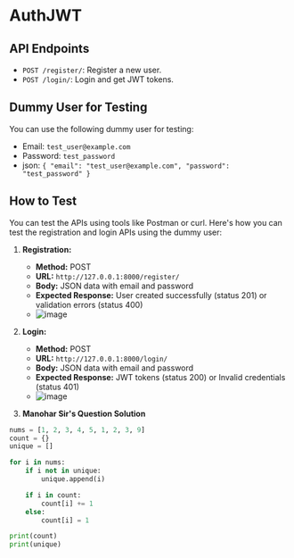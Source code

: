 # AuthJWT

## API Endpoints

- `POST /register/`: Register a new user.
- `POST /login/`: Login and get JWT tokens.

## Dummy User for Testing

You can use the following dummy user for testing:

- Email: `test_user@example.com`
- Password: `test_password`
- json: `{
    "email": "test_user@example.com",
    "password": "test_password"
}`

## How to Test

You can test the APIs using tools like Postman or curl. Here's how you can test the registration and login APIs using the dummy user:

1. **Registration:**
   - **Method:** POST
   - **URL:** `http://127.0.0.1:8000/register/`
   - **Body:** JSON data with email and password
   - **Expected Response:** User created successfully (status 201) or validation errors (status 400)
   - ![image](https://github.com/akanshabaishwade/AuthJWT/assets/85228361/df8f0a74-dc71-4b7c-a4e6-77a780221a38)


2. **Login:**
   - **Method:** POST
   - **URL:** `http://127.0.0.1:8000/login/`
   - **Body:** JSON data with email and password
   - **Expected Response:** JWT tokens (status 200) or Invalid credentials (status 401)
   - ![image](https://github.com/akanshabaishwade/AuthJWT/assets/85228361/fa561aba-b817-4a7b-a304-0e8756dc7706)
  
3. **Manohar Sir's Question Solution**
```python
nums = [1, 2, 3, 4, 5, 1, 2, 3, 9]
count = {}
unique = []

for i in nums:
    if i not in unique:
        unique.append(i)

    if i in count:
        count[i] += 1
    else:
        count[i] = 1

print(count)
print(unique)

